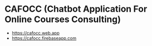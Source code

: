 # CAFOCC (Chatbot Application For Online Courses Consulting)

- https://cafocc.web.app
- https://cafocc.firebaseapp.com

